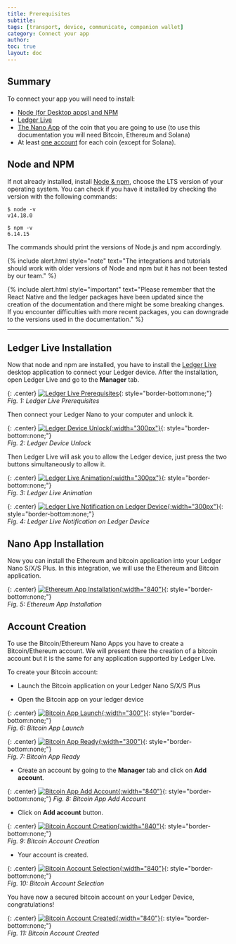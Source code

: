```yaml
---
title: Prerequisites
subtitle:
tags: [transport, device, communicate, companion wallet]
category: Connect your app
author:
toc: true
layout: doc
---
```


## Summary

To connect your app you will need to install:
- [Node (for Desktop apps) and NPM](#node-and-npm)
- [Ledger Live](#ledger-live-installation)
- [The Nano App](#nano-app-installation) of the coin that you are going to use (to use this documentation you will need Bitcoin, Ethereum and Solana)
- At least [one account](#account-creation) for each coin (except for Solana).

## Node and NPM

If not already installed, install <a href="https://nodejs.org/en/download/">Node & npm</a>, choose the LTS version of your operating system. You can check if you have it installed by checking the version with the following commands:

```
$ node -v
v14.18.0

$ npm -v
6.14.15
```

The commands should print the versions of Node.js and npm accordingly.

<!--  -->
{% include alert.html style="note" text="The integrations and tutorials should work with older versions of Node and npm but it has not been tested by our team." %}
<!--  -->

<!--  -->
{% include alert.html style="important" text="Please remember that the React Native and the ledger packages have been updated since the creation of the documentation and there might be some breaking changes. If you encounter difficulties with more recent packages, you can downgrade to the versions used in the documentation." %}
<!--  -->



---------------------------------
## Ledger Live Installation

Now that node and npm are installed, you have to install the [Ledger Live](https://www.ledger.com/ledger-live/download) desktop application to connect your Ledger device.
After the installation, open Ledger Live and go to the **Manager** tab.

{: .center}
[![Ledger Live Prerequisites](../images/ledgerlivetabs.png)](../images/ledgerlivetabs.png){: style="border-bottom:none;"}      
*Fig. 1: Ledger Live Prerequisites*

Then connect your Ledger Nano to your computer and unlock it.

{: .center}
[![Ledger Device Unlock](../images/ledgerCodePin.jpg){:width="300px"}](../images/ledgerCodePin.jpg){: style="border-bottom:none;"}        
*Fig. 2: Ledger Device Unlock*

Then Ledger Live will ask you to allow the Ledger device, just press the two buttons simultaneously to allow it.


{: .center}
[![Ledger Live Animation](../images/ledgerConnect.png){:width="300px"}](../images/ledgerConnect.png){: style="border-bottom:none;"}   
*Fig. 3: Ledger Live Animation*


{: .center}
[![Ledger Live Notification on Ledger Device](../images/ledgerAllow.jpg){:width="300px"}](../images/ledgerAllow.jpg){: style="border-bottom:none;"}   
*Fig. 4: Ledger Live Notification on Ledger Device*



## Nano App Installation

Now you can install the Ethereum and bitcoin application into your Ledger Nano S/X/S Plus.
In this integration, we will use the Ethereum and Bitcoin application.


{: .center}
[![Ethereum App Installation](../images/ethereumInstallation.png){:width="840"}](../images/ethereumInstallation.png){: style="border-bottom:none;"}     
*Fig. 5: Ethereum App Installation*


## Account Creation

To use the Bitcoin/Ethereum Nano Apps you have to create a Bitcoin/Ethereum account.
We will present there the creation of a bitcoin account but it is the same for any application supported by Ledger Live.


To create your Bitcoin account:

- Launch the Bitcoin application on your Ledger Nano S/X/S Plus

- Open the Bitcoin app on your ledger device

{: .center}
[![Bitcoin App Launch](../images/ledgerBtc.jpg){:width="300"}](../images/ledgerBtc.jpg){: style="border-bottom:none;"}     
*Fig. 6: Bitcoin App Launch*


{: .center}
[![Bitcoin App Ready](../images/ledgerReady.jpg){:width="300"}](../images/ledgerReady.jpg){: style="border-bottom:none;"}    
*Fig. 7: Bitcoin App Ready*

- Create an account by going to the **Manager** tab and click on **Add account**.

{: .center}
[![Bitcoin App Add Account](../images/bitcoinInstalled.png){:width="840"}](../images/bitcoinInstalled.png){: style="border-bottom:none;"} 
*Fig. 8: Bitcoin App Add Account*


- Click on **Add account** button.

{: .center}
[![Bitcoin Account Creation](../images/step1account.png){:width="840"}](../images/step1account.png){: style="border-bottom:none;"}   
*Fig. 9: Bitcoin Account Creation*


- Your account is created.

{: .center}
[![Bitcoin Account Selection](../images/step2account.png){:width="840"}](../images/step2account.png){: style="border-bottom:none;"}   
*Fig. 10: Bitcoin Account Selection*


You have now a secured bitcoin account on your Ledger Device, congratulations!

{: .center}
[![Bitcoin Account Created](../images/step3account.png){:width="840"}](../images/step3account.png){: style="border-bottom:none;"}   
*Fig. 11: Bitcoin Account Created*
